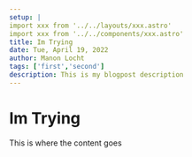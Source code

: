 ```yaml
---
setup: |
import xxx from '../../layouts/xxx.astro'
import xxx from '../../components/xxx.astro'
title: Im Trying
date: Tue, April 19, 2022
author: Manon Locht
tags: ['first','second']
description: This is my blogpost description
---
```

# Im Trying
This is where the content goes
